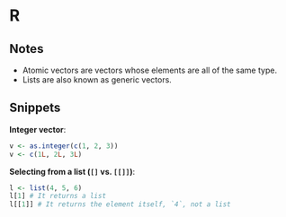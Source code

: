 # R

## Notes

- Atomic vectors are vectors whose elements are all of the same type.
- Lists are also known as generic vectors.

## Snippets

**Integer vector**:

```r
v <- as.integer(c(1, 2, 3))
v <- c(1L, 2L, 3L)
```

**Selecting from a list (`[]` vs. `[[]]`)**:

```r
l <- list(4, 5, 6)
l[1] # It returns a list
l[[1]] # It returns the element itself, `4`, not a list
```
